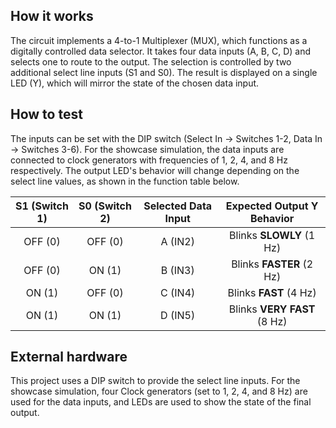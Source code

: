 <!---

This file is used to generate your project datasheet. Please fill in the information below and delete any unused
sections.

You can also include images in this folder and reference them in the markdown. Each image must be less than
512 kb in size, and the combined size of all images must be less than 1 MB.
-->

## How it works

The circuit implements a 4-to-1 Multiplexer (MUX), which functions as a digitally controlled data selector. It takes four data inputs (A, B, C, D) and selects one to route to the output. The selection is controlled by two additional select line inputs (S1 and S0). The result is displayed on a single LED (Y), which will mirror the state of the chosen data input.

## How to test

The inputs can be set with the DIP switch (Select In -> Switches 1-2, Data In -> Switches 3-6). For the showcase simulation, the data inputs are connected to clock generators with frequencies of 1, 2, 4, and 8 Hz respectively. The output LED's behavior will change depending on the select line values, as shown in the function table below.

| S1 (Switch 1) | S0 (Switch 2) | Selected Data Input | Expected Output Y Behavior         |
| :-----------: | :-----------: | :-----------------: | :--------------------------------: |
|    OFF (0)    |    OFF (0)    |       A (IN2)       | Blinks **SLOWLY** (1 Hz) |
|    OFF (0)    |     ON (1)    |       B (IN3)       | Blinks **FASTER** (2 Hz) |
|     ON (1)    |    OFF (0)    |       C (IN4)       | Blinks **FAST** (4 Hz) |
|     ON (1)    |     ON (1)    |       D (IN5)       | Blinks **VERY FAST** (8 Hz) |


## External hardware

This project uses a DIP switch to provide the select line inputs. For the showcase simulation, four Clock generators (set to 1, 2, 4, and 8 Hz) are used for the data inputs, and LEDs are used to show the state of the final output.
